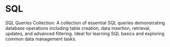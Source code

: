 # SQL
SQL Queries Collection:  A collection of essential SQL queries demonstrating database operations including table creation, data insertion, retrieval, updates, and advanced filtering. Ideal for learning SQL basics and exploring common data management tasks.
